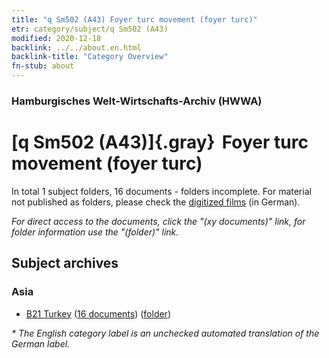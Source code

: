```yaml
---
title: "q Sm502 (A43) Foyer turc movement (foyer turc)"
etr: category/subject/q Sm502 (A43)
modified: 2020-12-18
backlink: ../../about.en.html
backlink-title: "Category Overview"
fn-stub: about
---
```


### Hamburgisches Welt-Wirtschafts-Archiv (HWWA)
# [q Sm502 (A43)]{.gray}&#8201; Foyer turc movement (foyer turc)&#160; 





In total 1 subject folders, 16 documents - folders incomplete.
For material not published as folders, please check the [digitized films](/film/h1_sh) (in German).

_For direct access to the documents, click the "(xy documents)" link, for folder information use the "(folder)" link._

## Subject archives



### Asia

- [B21 Turkey](../../../geo/about.en.html#B21) (<a href="https://dfg-viewer.de/show/?tx_dlf[id]=https://pm20.zbw.eu/mets/sh/1411xx/141111/1460xx/146057/public.mets.en.xml" target="_blank">16 documents</a>) ([folder](http://purl.org/pressemappe20/folder/sh/141111,146057))


_* The English category label is an unchecked automated translation of the German label._

